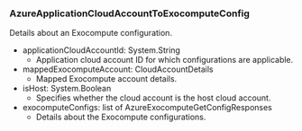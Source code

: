 ### AzureApplicationCloudAccountToExocomputeConfig
Details about an Exocompute configuration.

- applicationCloudAccountId: System.String
  - Application cloud account ID for which configurations are applicable.
- mappedExocomputeAccount: CloudAccountDetails
  - Mapped Exocompute account details.
- isHost: System.Boolean
  - Specifies whether the cloud account is the host cloud account.
- exocomputeConfigs: list of AzureExocomputeGetConfigResponses
  - Details about the Exocompute configurations.
